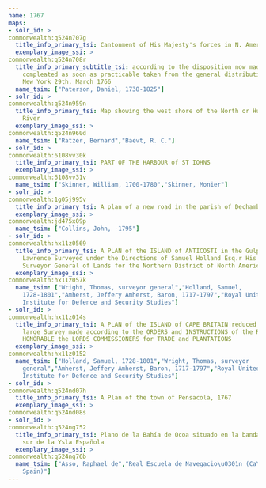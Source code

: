 ```yaml
---
name: 1767
maps:
- solr_id: > 
commonwealth:q524n707g
  title_info_primary_tsi: Cantonment of His Majesty's forces in N. America
  exemplary_image_ssi: > 
commonwealth:q524n708r
  title_info_primary_subtitle_tsi: according to the disposition now made & to be
    compleated as soon as practicable taken from the general distribution dated at
    New York 29th. March 1766
  name_tsim: ["Paterson, Daniel, 1738-1825"]
- solr_id: > 
commonwealth:q524n959n
  title_info_primary_tsi: Map showing the west shore of the North or Hudson
    River
  exemplary_image_ssi: > 
commonwealth:q524n960d
  name_tsim: ["Ratzer, Bernard","Baevt, R. C."]
- solr_id: > 
commonwealth:6108vv30k
  title_info_primary_tsi: PART OF THE HARBOUR of ST IOHNS
  exemplary_image_ssi: > 
commonwealth:6108vv31v
  name_tsim: ["Skinner, William, 1700-1780","Skinner, Monier"]
- solr_id: > 
commonwealth:1g05j995v
  title_info_primary_tsi: A plan of a new road in the parish of Dechambault
  exemplary_image_ssi: > 
commonwealth:jd475x09p
  name_tsim: ["Collins, John, -1795"]
- solr_id: > 
commonwealth:hx11z0569
  title_info_primary_tsi: A PLAN of the ISLAND of ANTICOSTI in the Gulph of S.T
    Lawrence Surveyed under the Directions of Samuel Holland Esq.r His Majesty's
    Surveyor General of Lands for the Northern District of North America
  exemplary_image_ssi: > 
commonwealth:hx11z057k
  name_tsim: ["Wright, Thomas, surveyor general","Holland, Samuel,
    1728-1801","Amherst, Jeffery Amherst, Baron, 1717-1797","Royal United Services
    Institute for Defence and Security Studies"]
- solr_id: > 
commonwealth:hx11z014s
  title_info_primary_tsi: A PLAN of the ISLAND of CAPE BRITAIN reduced from the
    large Survey made according to the ORDERS and INSTRUCTIONS of the RIGHT
    HONORABLE the LORDS COMMISSIONERS for TRADE and PLANTATIONS
  exemplary_image_ssi: > 
commonwealth:hx11z0152
  name_tsim: ["Holland, Samuel, 1728-1801","Wright, Thomas, surveyor
    general","Amherst, Jeffery Amherst, Baron, 1717-1797","Royal United Services
    Institute for Defence and Security Studies"]
- solr_id: > 
commonwealth:q524nd07h
  title_info_primary_tsi: A Plan of the town of Pensacola, 1767
  exemplary_image_ssi: > 
commonwealth:q524nd08s
- solr_id: > 
commonwealth:q524ng752
  title_info_primary_tsi: Plano de la Bahía de Ocoa situado en la banda del
    sur de la Ysla Española
  exemplary_image_ssi: > 
commonwealth:q524ng76b
  name_tsim: ["Asso, Raphael de","Real Escuela de Navegacio\u0301n (Ca\u0301diz,
    Spain)"]
---
```

